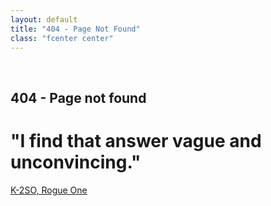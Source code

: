 ```yaml
---
layout: default
title: "404 - Page Not Found"
class: "fcenter center"
---
```

<section class = 'hero404 hero404-home'>
<br />
<h1>404 - Page not found</h1>
</section>
<div class = 'services'>
  <div class='service center'>    
          <h1>"I find that answer vague and unconvincing."</h1>
        <a href="https://www.starwars.com/databank/k-2so-kay-tuesso" target="_blank">K-2SO, Rogue One</a>
    </div>
  <br>
</div>
